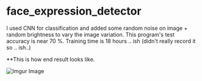 # face_expression_detector


 I used CNN for classification and added some random noise on image + random brightness to vary the image variation.
This program's test accuracy is near 70 %. Training time is 18 hours .. ish (didn't really record it so .. ish..)

**This is how end result looks like.

![Imgur Image](https://i.imgur.com/Fhjc14L.gif)
